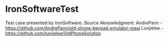 # IronSoftwareTest
Test case presented by IronSoftware.
Source Aknowledgment:
AndrePann - https://github.com/AndrePann/old-phone-keypad-emulator-maui
Lunjielee - https://github.com/lunjielee/OldPhoneSolution